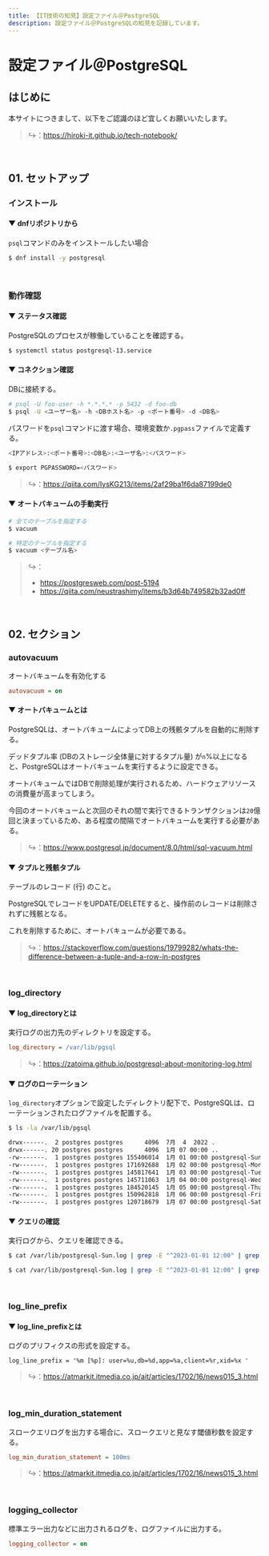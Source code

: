 ```yaml
---
title: 【IT技術の知見】設定ファイル＠PostgreSQL
description: 設定ファイル＠PostgreSQLの知見を記録しています。
---
```


# 設定ファイル＠PostgreSQL

## はじめに

本サイトにつきまして、以下をご認識のほど宜しくお願いいたします。

> ↪️：https://hiroki-it.github.io/tech-notebook/

<br>

## 01. セットアップ

### インストール

#### ▼ dnfリポジトリから

`psql`コマンドのみをインストールしたい場合

```bash
$ dnf install -y postgresql
```

<br>

### 動作確認

#### ▼ ステータス確認

PostgreSQLのプロセスが稼働していることを確認する。

```bash
$ systemctl status postgresql-13.service
```

#### ▼ コネクション確認

DBに接続する。

```bash
# psql -U foo-user -h *.*.*.* -p 5432 -d foo-db
$ psql -U <ユーザー名> -h <DBホスト名> -p <ポート番号> -d <DB名>
```

パスワードを`psql`コマンドに渡す場合、環境変数か`.pgpass`ファイルで定義する。

```bash
<IPアドレス>:<ポート番号>:<DB名>:<ユーザ名>:<パスワード>
```

```bash
$ export PGPASSWORD=<パスワード>
```

> ↪️：https://qiita.com/IysKG213/items/2af29ba1f6da87199de0

#### ▼ オートバキュームの手動実行

```bash
# 全てのテーブルを指定する
$ vacuum
```

```bash
# 特定のテーブルを指定する
$ vacuum <テーブル名>
```

> ↪️：
>
> - https://postgresweb.com/post-5194
> - https://qiita.com/neustrashimy/items/b3d64b749582b32ad0ff

<br>

## 02. セクション

### autovacuum

オートバキュームを有効化する

```ini
autovacuum = on
```

#### ▼ オートバキュームとは

PostgreSQLは、オートバキュームによってDB上の残骸タプルを自動的に削除する。

デッドタプル率 (DBのストレージ全体量に対するタプル量) が`n`%以上になると、PostgreSQLはオートバキュームを実行するように設定できる。

オートバキュームではDBで削除処理が実行されるため、ハードウェアリソースの消費量が高まってしまう。

今回のオートバキュームと次回のそれの間で実行できるトランザクションは`20`億回と決まっているため、ある程度の間隔でオートバキュームを実行する必要がある。

> ↪️：https://www.postgresql.jp/document/8.0/html/sql-vacuum.html

#### ▼ タプルと残骸タプル

テーブルのレコード (行) のこと。

PostgreSQLでレコードをUPDATE/DELETEすると、操作前のレコードは削除されずに残骸となる。

これを削除するために、オートバキュームが必要である。

> ↪️：https://stackoverflow.com/questions/19799282/whats-the-difference-between-a-tuple-and-a-row-in-postgres

<br>

### log_directory

#### ▼ log_directoryとは

実行ログの出力先のディレクトリを設定する。

```ini
log_directory = /var/lib/pgsql
```

> ↪️：https://zatoima.github.io/postgresql-about-monitoring-log.html

#### ▼ ログのローテーション

`log_directory`オプションで設定したディレクトリ配下で、PostgreSQLは、ローテーションされたログファイルを配置する。

```bash
$ ls -la /var/lib/pgsql

drwx------.  2 postgres postgres      4096  7月  4  2022 .
drwx------. 20 postgres postgres      4096  1月 07 00:00 ..
-rw-------.  1 postgres postgres 155406014  1月 01 00:00 postgresql-Sun.log
-rw-------.  1 postgres postgres 171692688  1月 02 00:00 postgresql-Mon.log
-rw-------.  1 postgres postgres 145817641  1月 03 00:00 postgresql-Tue.log
-rw-------.  1 postgres postgres 145711063  1月 04 00:00 postgresql-Wed.log
-rw-------.  1 postgres postgres 184520145  1月 05 00:00 postgresql-Thu.log
-rw-------.  1 postgres postgres 150962818  1月 06 00:00 postgresql-Fri.log
-rw-------.  1 postgres postgres 120718679  1月 07 00:00 postgresql-Sat.log
```

#### ▼ クエリの確認

実行ログから、クエリを確認できる。

```bash
$ cat /var/lib/postgresql-Sun.log | grep -E "^2023-01-01 12:00" | grep "statement: SELECT"

$ cat /var/lib/postgresql-Sun.log | grep -E "^2023-01-01 12:00" | grep "statement: INSERT"
```

<br>

### log_line_prefix

#### ▼ log_line_prefixとは

ログのプリフィクスの形式を設定する。

```
log_line_prefix = '%m [%p]: user=%u,db=%d,app=%a,client=%r,xid=%x '
```

> ↪️：https://atmarkit.itmedia.co.jp/ait/articles/1702/16/news015_3.html

<br>

### log_min_duration_statement

スロークエリログを出力する場合に、スロークエリと見なす閾値秒数を設定する。

```ini
log_min_duration_statement = 100ms
```

> ↪️：https://atmarkit.itmedia.co.jp/ait/articles/1702/16/news015_3.html

<br>

### logging_collector

標準エラー出力などに出力されるログを、ログファイルに出力する。

```ini
logging_collector = on
```

<br>
